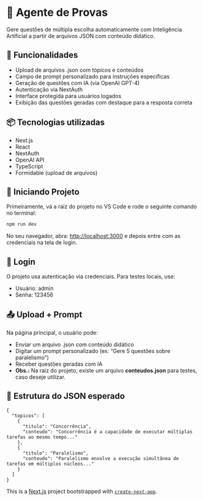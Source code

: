 # 🧠 Agente de Provas
Gere questões de múltipla escolha automaticamente com Inteligência Artificial a partir de arquivos JSON com conteúdo didático.

## 🚀 Funcionalidades
- Upload de arquivos .json com tópicos e conteúdos
- Campo de prompt personalizado para instruções específicas
- Geração de questões com IA (via OpenAI GPT-4)
- Autenticação via NextAuth
- Interface protegida para usuários logados
- Exibição das questões geradas com destaque para a resposta correta

## 📦 Tecnologias utilizadas
- Next.js
- React
- NextAuth
- OpenAI API
- TypeScript
- Formidable (upload de arquivos)

## 🧪 Iniciando Projeto 

Primeiramente, vá a raiz do projeto no VS Code e rode o seguinte comando no terminal:

```bash
npm run dev

```

No seu navegador, abra: [http://localhost:3000](http://localhost:3000) e depois entre com as credenciais na tela de login.

## 🔐 Login
O projeto usa autenticação via credenciais. Para testes locais, use:
- Usuário: admin
- Senha: 123456

## 📤 Upload + Prompt
Na página principal, o usuário pode:
- Enviar um arquivo .json com conteúdo didático
- Digitar um prompt personalizado (ex: “Gere 5 questões sobre paralelismo”)
- Receber questões geradas com IA
- **Obs.:** Na raiz do projeto, existe um arquivo **conteudos.json** para testes, caso deseje utilizar.

## 📁 Estrutura do JSON esperado
```
{
  "topicos": [
    {
      "titulo": "Concorrência",
      "conteudo": "Concorrência é a capacidade de executar múltiplas tarefas ao mesmo tempo..."
    },
    {
      "titulo": "Paralelismo",
      "conteudo": "Paralelismo envolve a execução simultânea de tarefas em múltiplos núcleos..."
    }
  ]
}
```

This is a [Next.js](https://nextjs.org) project bootstrapped with [`create-next-app`](https://nextjs.org/docs/app/api-reference/cli/create-next-app).
